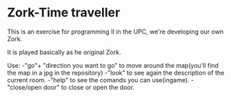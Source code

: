 # Zork-Time traveller
This is an exercise for programming II in the UPC, we're developing our own Zork.

It is played basically as he original Zork. 

Use:
-"go"+ "direction you want to go" to move around the map(you'll find the map in a jpg in the repository)
-"look" to see again the description of the current room.
-"help" to see the comands you can use(ingame).
-"close/open door" to close or open the door.


